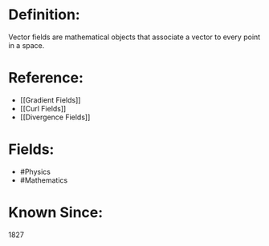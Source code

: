 

# Definition:
Vector fields are mathematical objects that associate a vector to every point in a space.

# Reference:
- [[Gradient Fields]]
- [[Curl Fields]]
- [[Divergence Fields]]

# Fields: 
- #Physics
- #Mathematics

# Known Since:
1827


